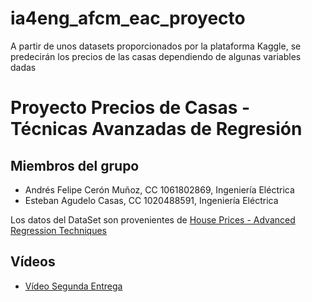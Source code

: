 # ia4eng_afcm_eac_proyecto
A partir de unos datasets proporcionados por la plataforma Kaggle, se predecirán los precios de las casas dependiendo de algunas variables dadas

# Proyecto Precios de Casas - Técnicas Avanzadas de Regresión

## Miembros del grupo

- Andrés Felipe Cerón Muñoz, CC 1061802869, Ingeniería Eléctrica
- Esteban Agudelo Casas, CC 1020488591, Ingeniería Eléctrica

Los datos del DataSet son provenientes de [House Prices - Advanced Regression Techniques](https://www.kaggle.com/competitions/house-prices-advanced-regression-techniques/data)

## Vídeos

- [Vídeo Segunda Entrega](https://www.youtube.com/watch?v=nonqJFQ-So8&ab_channel=ANDRESFELIPECERONMU%C3%91OZ)
